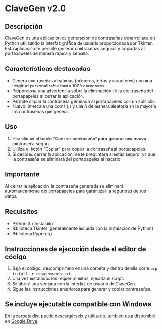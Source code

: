 # ClaveGen v2.0

## Descripción
ClaveGen es una aplicación de generación de contraseñas desarrollada en Python utilizando la interfaz gráfica de usuario proporcionada por Tkinter. Esta aplicación te permite generar contraseñas seguras y copiarlas al portapapeles de manera rápida y sencilla.

## Características destacadas
- Genera contraseñas aleatorias (números, letras y caracteres) con una longitud personalizable hasta 1000 caracteres. 
- Proporciona una advertencia sobre la eliminación de la contraseña del portapapeles al cerrar la aplicación.
- Permite copiar la contraseña generada al portapapeles con un solo clic.
- Nuevo: intercala una coma (,) y una ñ de manera aleatoria en la mayoría las contraseñas que genera.

## Uso
1. Haz clic en el botón "Generar contraseña" para generar una nueva contraseña segura.
2. Utiliza el botón "Copiar" para copiar la contraseña al portapapeles.
3. Si decides cerrar la aplicación, se te preguntará si estás seguro, ya que la contraseña se eliminará del portapapeles al hacerlo.

## Importante
Al cerrar la aplicación, la contraseña generada se eliminará automáticamente del portapapeles para garantizar la seguridad de tus datos.

## Requisitos
- Python 3.x instalado
- Biblioteca Tkinter (generalmente incluida con la instalación de Python)
- Biblioteca Pyperclip

## Instrucciones de ejecución desde el editor de código
1. Baja el código, descomprimelo en una carpeta y dentro de ella corre `pip install -r requirements.txt`.
2. Una vez instalados los requerimientos, ejecuta el script.
3. Se abrirá una ventana con la interfaz de usuario de ClaveGen.
4. Sigue las instrucciones anteriores para generar y copiar contraseñas.

## Se incluye ejecutable compatible con Windows
En la carpeta dist puede descargárselo y utilizarlo, también está disponible en [Google Drive](https://drive.google.com/file/d/1MbK_iUYRgyKxIDXEc3hx11_zH9t0JbpF/view?usp=sharing).
